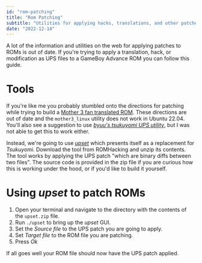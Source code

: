```yaml
---
id: "rom-patching"
title: "Rom Patching"
subtitle: "Utilities for applying hacks, translations, and other patches to ROMs in Linux"
date: "2022-12-14"
---
```


A lot of the information and utilities on the web for applying patches to ROMs is out of date. If you're trying to apply a translation, hack, or modification as UPS files to a GameBoy Advance ROM you can follow this guide.

# Tools

If you're like me you probably stumbled onto the directions for patching while trying to build a [Mother 3 fan translated ROM](http://mother3.fobby.net/or/). These directions are out of date and the `mother3_linux` utility does not work in Ubuntu 22.04. You'll also see a suggestion to use [_byuu's tsukuyomi UPS utility_](https://www.romhacking.net/utilities/519/), but I was not able to get this to work either.

Instead, we're going to use [_upset_](https://www.romhacking.net/utilities/677/) which presents itself as a replacement for _Tsukuyomi_. Download the tool from ROMHacking and unzip its contents. The tool works by applying the UPS patch "which are binary diffs between two files". The source code is provided in the zip file if you are curious how this is working under the hood, or if you'd like to build it yourself.

# Using _upset_ to patch ROMs

1. Open your terminal and navigate to the directory with the contents of the `upset.zip` file.
2. Run `./upset` to bring up the _upset_ GUI.
3. Set the _Source file_ to the UPS patch you are going to apply.
4. Set _Target file_ to the ROM file you are patching.
5. Press _Ok_

If all goes well your ROM file should now have the UPS patch applied.
